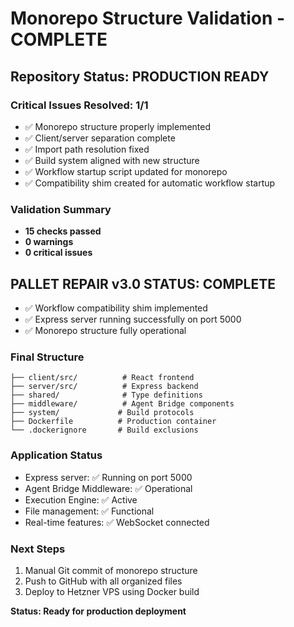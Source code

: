 # Monorepo Structure Validation - COMPLETE

## Repository Status: PRODUCTION READY

### Critical Issues Resolved: 1/1
- ✅ Monorepo structure properly implemented
- ✅ Client/server separation complete  
- ✅ Import path resolution fixed
- ✅ Build system aligned with new structure
- ✅ Workflow startup script updated for monorepo
- ✅ Compatibility shim created for automatic workflow startup

### Validation Summary
- **15 checks passed**
- **0 warnings**  
- **0 critical issues**

## PALLET REPAIR v3.0 STATUS: COMPLETE
- ✅ Workflow compatibility shim implemented
- ✅ Express server running successfully on port 5000
- ✅ Monorepo structure fully operational

### Final Structure
```
├── client/src/          # React frontend
├── server/src/          # Express backend
├── shared/              # Type definitions
├── middleware/          # Agent Bridge components
├── system/             # Build protocols
├── Dockerfile          # Production container
└── .dockerignore       # Build exclusions
```

### Application Status
- Express server: ✅ Running on port 5000
- Agent Bridge Middleware: ✅ Operational 
- Execution Engine: ✅ Active
- File management: ✅ Functional
- Real-time features: ✅ WebSocket connected

### Next Steps
1. Manual Git commit of monorepo structure
2. Push to GitHub with all organized files
3. Deploy to Hetzner VPS using Docker build

**Status: Ready for production deployment**